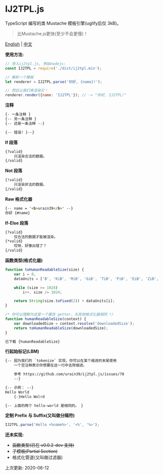 # IJ2TPL.js
TypeScript 编写的类 Mustache 模板引擎(uglify后仅 3kB)。

> 比Mustache.js更快(至少不会更慢)！

[English](./README.md) | [中文](./README.zh.md)

**使用方法:**
```js
// 导入ij2tpl.js, 例如nodejs:
const IJ2TPL = require('./dist/ij2tpl.min');

// 解析一个模板
let renderer = IJ2TPL.parse('你好, {name}!');

// 然后让我们来渲染它！
renderer.render({name: 'IJ2TPL'}); // -> "你好, IJ2TPL!"
```

**注释**
```html
{- 一条注释 }
{-- 另一条注释 }
{-- 还是一条注释 --}

{-- 错误! }--}
```

**If 段落**
```html
{?valid}
	只渲染合法的数据。
{/valid}
```

**Not 段落**
```html
{!valid}
	只渲染非法的数据。
{/valid}
```

**Raw 格式化器**
```html
{-- name = '<b>urain39</b>' --}
你好 {#name}
```

**If-Else 段落**

```html
{?valid}
	仅合法的数据才能被渲染。
{*valid}
	哎呀，好像出错了？
{/valid}
```

**函数类型(格式化器)**
```js
function toHumanReadableSize(size) {
	var i = 0,
	dataUnits = ['B', 'KiB', 'MiB', 'GiB', 'TiB', 'PiB', 'EiB', 'ZiB', 'YiB', 'BiB', 'NiB', 'DiB'];

	while (size >= 1024)
		i++, size /= 1024;

	return String(size.toFixed(2)) + dataUnits[i];
}

/* 你可以理解为这是一个属性 getter，与其他格式化器相同 */
function humanReadableSize(context) {
	var downloadedSize = context.resolve('downloadedSize');
	return toHumanReadableSize(downloadedSize);
}
```

```html
已下载 {humanReadableSize}
```

**行起始标记(LBM)**
```html
{-- 因为我们的 `tokenize` 实现，你可以在某个缩进的末尾使用
	一个空注释表示你想要在这一行中去除缩进。

	参考 https://github.com/urain39/ij2tpl.js/issues/70
	--}

{-- 示例： --}
Hello World
	{-}Hello Wolrd

{-- 上面的两个 hello-world 是相同的。 }
```

**定制 Prefix 与 Suffix(又叫做分隔符)**
```js
IJ2TPL.parse('Hello <%name%>', '<%', '%>');
```

**还未实现:**
- ~~函数类型(已在 v0.0.2-dev 支持)~~
- ~~子模板(Partial Section)~~
- 格式化管道(又叫做过滤器)

上次更新: 2020-06-12
